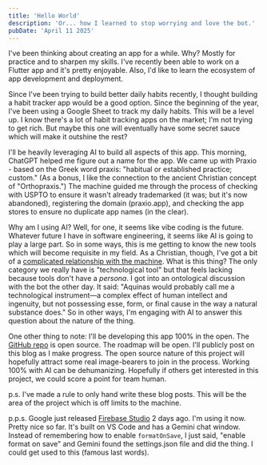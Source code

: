 ```yaml
---
title: 'Hello World'
description: 'Or... how I learned to stop worrying and love the bot.'
pubDate: 'April 11 2025'
---
```


I've been thinking about creating an app for a while. Why? Mostly for practice and to sharpen my skills. I've recently been able to work on a Flutter app and it's pretty enjoyable. Also, I'd like to learn the ecosystem of app development and deployment.

Since I've been trying to build better daily habits recently, I thought building a habit tracker app would be a good option. Since the beginning of the year, I've been using a Google Sheet to track my daily habits. This will be a level up. I know there's a lot of habit tracking apps on the market; I'm not trying to get rich. But maybe this one will eventually have some secret sauce which will make it outshine the rest?

I'll be heavily leveraging AI to build all aspects of this app. This morning, ChatGPT helped me figure out a name for the app. We came up with Praxio - based on the Greek word praxis: "habitual or established practice; custom." (As a bonus, I like the connection to the ancient Christian concept of "Orthopraxis.") The machine guided me through the process of checking with USPTO to ensure it wasn't already trademarked (it was; but it's now abandoned), registering the domain (praxio.app), and checking the app stores to ensure no duplicate app names (in the clear).

Why am I using AI? Well, for one, it seems like vibe coding is the future. Whatever future I have in software engineering, it seems like AI is going to play a large part. So in some ways, this is me getting to know the new tools which will become requisite in my field. As a Christian, though, I've got a bit of a [complicated relationship with the machine](https://www.thefp.com/p/paul-kingsnorth-christianity-faith). What is this thing? The only category we really have is "technological tool" but that feels lacking because tools don't have a _persona_. I got into an ontological discussion with the bot the other day. It said: "Aquinas would probably call me a technological instrument—a complex effect of human intellect and ingenuity, but not possessing esse, form, or final cause in the way a natural substance does." So in other ways, I'm engaging with AI to answer this question about the nature of the thing.

One other thing to note: I'll be developing this app 100% in the open. The [GitHub repo](https://github.com/ghoti143/praxio) is open source. The roadmap will be open. I'll publicly post on this blog as I make progress. The open source nature of this project will hopefully attract some real image-bearers to join in the process. Working 100% with AI can be dehumanizing. Hopefully if others get interested in this project, we could score a point for team human.

p.s. I've made a rule to only hand write these blog posts. This will be the area of the project which is off limits to the machine.

p.p.s. Google just released [Firebase Studio](https://firebase.blog/posts/2025/04/introducing-firebase-studio/) 2 days ago. I'm using it now. Pretty nice so far. It's built on VS Code and has a Gemini chat window. Instead of remembering how to enable `formatOnSave`, I just said, "enable format on save" and Gemini found the settings.json file and did the thing. I could get used to this (famous last words).
